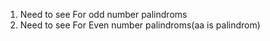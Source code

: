1. Need to see For odd number palindroms
2. Need to see  For Even number palindroms(aa is palindrom)